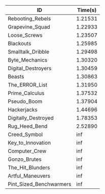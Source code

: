 |ID|Time(s)|
|-|-|
|Rebooting_Rebels|1.21531|
|Grapevine_Squad|1.22933|
|Loose_Screws|1.23507|
|Blackouts|1.25985|
|Smalltalk_Dribble|1.29498|
|Byte_Mechanics|1.30320|
|Digital_Destroyers|1.30459|
|Beasts|1.30863|
|The_ERROR_List|1.31950|
|Prime_Calculus|1.37532|
|Pseudo_Boom|1.37904|
|Hackerjacks|1.44696|
|Digitally_Destroyed|1.78353|
|Rug_Heed_Bend|2.52890|
|Creed_Symbol|inf|
|Key_to_Innovation|inf|
|Computer_Crew|inf|
|Gonzo_Brutes|inf|
|The_Hit_Blunders|inf|
|Artful_Maneuvers|inf|
|Pint_Sized_Benchwarmers|inf|
